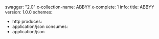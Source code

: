 swagger: "2.0"
x-collection-name: ABBYY
x-complete: 1
info:
  title: ABBYY
  version: 1.0.0
schemes:
- http
produces:
- application/json
consumes:
- application/json